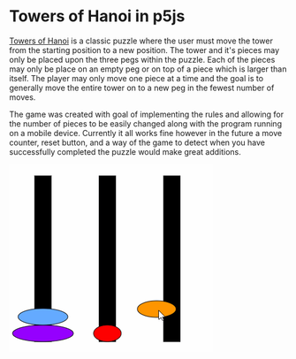 # Towers of Hanoi in p5js

[Towers of Hanoi](https://en.wikipedia.org/wiki/Tower_of_Hanoi) is a classic puzzle where the user must move the tower from the starting position to a new position. 
The tower and it's pieces may only be placed upon the three pegs within the puzzle.
Each of the pieces may only be place on an empty peg or on top of a piece which is larger than itself.
The player may only move one piece at a time and the goal is to generally move the entire tower on to a new peg in the fewest number of moves.

The game was created with goal of implementing the rules and allowing for the number of pieces to be easily changed along with the program running on a mobile device.
Currently it all works fine however in the future a move counter, reset button, and a way of the game to detect when you have successfully completed the puzzle would make great additions.

![Puzzle being solved](towers-hanoi.gif)
